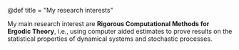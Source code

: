 @def title = "My research interests"

My main research interest are  **Rigorous Computational Methods for Ergodic Theory**, i.e., using computer aided estimates to prove results on the statistical properties of dynamical systems and stochastic processes.
